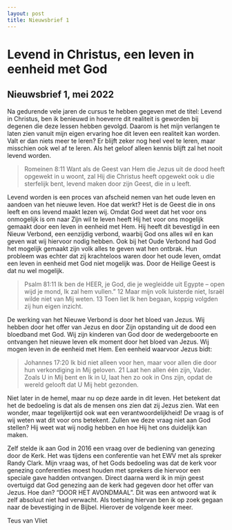 ```yaml
---
layout: post
title: Nieuwsbrief 1
---
```

# Levend in Christus, een leven in eenheid met God

## Nieuwsbrief 1, mei 2022

Na gedurende vele jaren de cursus te hebben gegeven met de titel: Levend in Christus, ben ik benieuwd in hoeverre dit realiteit is geworden bij degenen die deze lessen hebben gevolgd.
Daarom is het mijn verlangen te laten zien vanuit mijn eigen ervaring hoe dit leven een realiteit kan worden. Valt er dan niets meer te leren? Er blijft zeker nog heel veel te leren, maar misschien ook wel af te leren. Als het geloof alleen kennis blijft zal het nooit levend worden.
> Romeinen 8:11 Want als de Geest van Hem die Jezus uit de dood heeft opgewekt in u woont, zal Hij die Christus heeft opgewekt ook u die sterfelijk bent, levend maken door zijn Geest, die in u leeft.

Levend worden is een proces van afscheid nemen van het oude leven en aandoen van het nieuwe leven. Hoe dat werkt? Het is de Geest die in ons leeft en ons levend maakt lezen wij.
Omdat God weet dat het voor ons onmogelijk is om naar Zijn wil te leven heeft Hij het voor ons mogelijk gemaakt door een leven in eenheid met Hem. Hij heeft dit bevestigd in een Nieuw Verbond, een eenzijdig verbond, waarbij God ons alles wil en kan geven wat wij hiervoor nodig hebben.
Ook bij het Oude Verbond had God het mogelijk gemaakt zijn volk alles te geven wat hen ontbrak. Hun probleem was echter dat zij krachteloos waren door het oude leven, omdat een leven in eenheid met God niet mogelijk was. Door de Heilige Geest is dat nu wel mogelijk.
> Psalm 81:11 Ik ben de HEER, je God, die je wegleidde uit Egypte – open wijd je mond, Ik zal hem vullen.” 12 Maar mijn volk luisterde niet, Israël wilde niet van Mij weten. 13 Toen liet Ik hen begaan, koppig volgden zij hun eigen inzicht.

De werking van het Nieuwe Verbond is door het bloed van Jezus. Wij hebben door het offer van Jezus en door Zijn opstanding uit de dood een bloedband met God. Wij zijn kinderen van God door de wedergeboorte en ontvangen het nieuwe leven elk moment door het bloed van Jezus. Wij mogen leven in de eenheid met Hem. Een eenheid waarvoor Jezus bidt:
> Johannes 17:20 Ik bid niet alleen voor hen, maar voor allen die door hun verkondiging in Mij geloven. 21 Laat hen allen één zijn, Vader. Zoals U in Mij bent en Ik in U, laat hen zo ook in Ons zijn, opdat de wereld gelooft dat U Mij hebt gezonden.

Niet later in de hemel, maar nu op deze aarde in dit leven. Het betekent dat het de bedoeling is dat als de mensen ons zien dat zij Jezus zien. Wat een wonder, maar tegelijkertijd ook wat een verantwoordelijkheid!
De vraag is of wij weten wat dit voor ons betekent. Zullen we deze vraag niet aan God stellen? Hij weet wat wij nodig hebben en hoe Hij het ons duidelijk kan maken.

Zelf stelde ik aan God in 2016 een vraag over de bediening van genezing door de Kerk. Het was tijdens een conferentie van het EWV met als spreker Randy Clark. Mijn vraag was, of het Gods bedoeling was dat de kerk voor genezing conferenties moest houden met sprekers die hiervoor een speciale gave hadden ontvangen. Direct daarna werd ik in mijn geest overtuigd dat God genezing aan de kerk had gegeven door het offer van Jezus. Hoe dan? “DOOR HET AVONDMAAL”. Dit was een antwoord wat ik zelf absoluut niet had verwacht. Als toetsing hiervan ben ik op zoek gegaan naar de bevestiging in de Bijbel.
Hierover de volgende keer meer.

Teus van Vliet